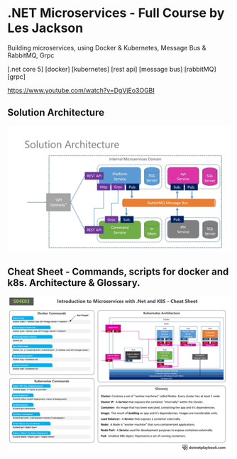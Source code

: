 # .NET Microservices - Full Course by Les Jackson

Building microservices, using Docker & Kubernetes, Message Bus & RabbitMQ, Grpc

[.net core 5] [docker] [kubernetes] [rest api] [message bus] [rabbitMQ] [grpc]

https://www.youtube.com/watch?v=DgVjEo3OGBI

## Solution Architecture
![solution_architecture](https://github.com/rsaitov/Learning/blob/master/.net/lesja/microservices/Materials/solution_acrchitecture.png)

## Cheat Sheet - Commands, scripts for docker and k8s. Architecture & Glossary.
![cheatsheet](https://github.com/rsaitov/Learning/blob/master/.net/lesja/microservices/Materials/s04e03_cheatsheet.png)
